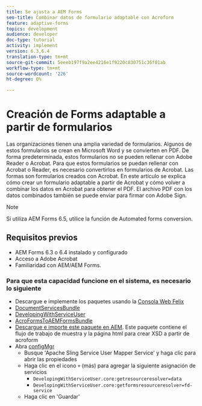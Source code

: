 ```yaml
---
title: Se ajusta a AEM Forms
seo-title: Combinar datos de formulario adaptable con Acroform
feature: adaptive-forms
topics: development
audience: developer
doc-type: tutorial
activity: implement
version: 6.3,6.4
translation-type: tm+mt
source-git-commit: 5eeeb197f9a2ee4216e1f9220c830751c36f01ab
workflow-type: tm+mt
source-wordcount: '226'
ht-degree: 0%

---
```



# Creación de Forms adaptable a partir de formularios

Las organizaciones tienen una amplia variedad de formularios. Algunos de estos formularios se crean en Microsoft Word y se convierten en PDF. De forma predeterminada, estos formularios no se pueden rellenar con Adobe Reader o Acrobat. Para que estos formularios se puedan rellenar con Acrobat o Reader, es necesario convertirlos en formularios de Acrobat. Las formas son formularios creados con Acrobat. En este artículo se explica cómo crear un formulario adaptable a partir de Acrobat y cómo volver a combinar los datos en Acrobat para obtener el PDF. El archivo PDF con los datos combinados también se puede enviar para firmar con Adobe Sign.

>[!NOTE]
>
>Si utiliza AEM Forms 6.5, utilice la función de Automated forms conversion.

## Requisitos previos

* AEM Forms 6.3 o 6.4 instalado y configurado
* Acceso a Adobe Acrobat
* Familiaridad con AEM/AEM Forms.

### Para que esta capacidad funcione en el sistema, es necesario lo siguiente

* Descargue e implemente los paquetes usando la [Consola Web Felix](http://localhost:4502/system/console/bundles)
* [DocumentServicesBundle](/help/forms/assets/common-osgi-bundles/AEMFormsDocumentServices.core-1.0-SNAPSHOT.jar)
* [DevelopingWithServiceUser](/help/forms/assets/common-osgi-bundles/DevelopingWithServiceUser.jar)
* [AcroFormsToAEMFormsBundle](https://forms.enablementadobe.com/content/DemoServerBundles/AcroFormToAEMForm.core-1.0-SNAPSHOT.jar)
* [Descargue e importe este paquete en AEM](assets/acro-form-aem-form.zip). Este paquete contiene el flujo de trabajo de muestra y la página html para crear XSD a partir de acroform
* Abra [configMgr](http://localhost:4502/system/console/configMgr)
   * Busque &#39;Apache Sling Service User Mapper Service&#39; y haga clic para abrir las propiedades
   * Haga clic en el icono `+` (más) para agregar la siguiente asignación de servicios
      * `DevelopingWithServiceUser.core:getresourceresolver=data`
      * `DevelopingWithServiceUser.core:getformsresourceresolver=fd-service`
   * Haga clic en &#39;Guardar&#39;
